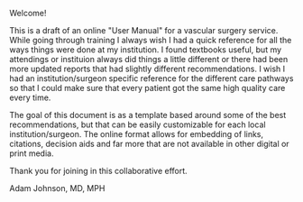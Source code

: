 Welcome! 

This is a draft of an online "User Manual" for a vascular surgery service.  While going through training I always wish I had a quick reference for all the ways things were done at my institution.  I found textbooks useful, but my attendings or instituion always did things a little different or there had been more updated reports that had slightly different recommendations.  I wish I had an institution/surgeon specific reference for the different care pathways so that I could make sure that every patient got the same high quality care every time.

The goal of this document is as a template based around some of the best recommendations, but that can be easily customizable for each local institution/surgeon.  The online format allows for embedding of links, citations, decision aids and far more that are not available in other digital or print media.

Thank you for joining in this collaborative effort.

Adam Johnson, MD, MPH

